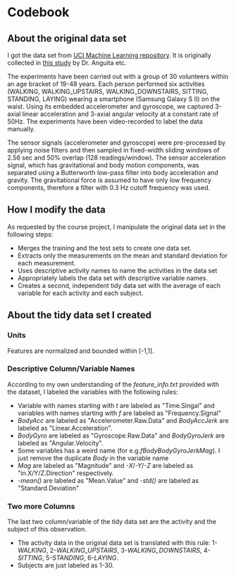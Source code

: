 Codebook
=====

About the original data set
------------------
I got the data set from [UCI Machine Learning repository][1]. It is originally collected in [this study][2] by Dr. Anguita etc. 

The experiments have been carried out with a group of 30 volunteers within an age bracket of 19-48 years. Each person performed six activities (WALKING, WALKING_UPSTAIRS, WALKING_DOWNSTAIRS, SITTING, STANDING, LAYING) wearing a smartphone (Samsung Galaxy S II) on the waist. Using its embedded accelerometer and gyroscope, we captured 3-axial linear acceleration and 3-axial angular velocity at a constant rate of 50Hz. The experiments have been video-recorded to label the data manually. 

The sensor signals (accelerometer and gyroscope) were pre-processed by applying noise filters and then sampled in fixed-width sliding windows of 2.56 sec and 50% overlap (128 readings/window). The sensor acceleration signal, which has gravitational and body motion components, was separated using a Butterworth low-pass filter into body acceleration and gravity. The gravitational force is assumed to have only low frequency components, therefore a filter with 0.3 Hz cutoff frequency was used. 


How I modify the data
------------------
As requested by the course project, I manipulate the original data set in the following steps:

* Merges the training and the test sets to create one data set.
* Extracts only the measurements on the mean and standard deviation for each measurement. 
* Uses descriptive activity names to name the activities in the data set
* Appropriately labels the data set with descriptive variable names. 
* Creates a second, independent tidy data set with the average of each variable for each activity and each subject. 

About the tidy data set I created
------------------
### Units
Features are normalized and bounded within [-1,1].

### Descriptive Column/Variable Names

According to my own understanding of the *feature_info.txt* provided with the dataset, I labeled the variables with the following rules:

* Variable with names starting with *t* are labeled as "Time.Singal" and variables with names starting with *f* are labeled as "Frequency.Signal"
* *BodyAcc* are labeled as "Accelerometer.Raw.Data" and *BodyAccJerk* are labeled as "Linear.Acceleration".
* *BodyGyro* are labeled as "Gyroscope.Raw.Data" and *BodyGyroJerk* are labeled as "Angular.Velocity".
* Some variables has a weird name (for e.g.*fBodyBodyGyroJerkMag*). I just remove the duplicate *Body* in the variable name
* *Mag* are labeled as "Magnitude" and *-X*/*-Y*/*-Z* are labeled as "in.X/Y/Z.Direction" respectively.
* *-mean()* are labeled as "Mean.Value" and *-std()* are labeled as "Standard.Deviation"

### Two more Columns
The last two column/variable of the tidy data set are the activity and the subject of this observation. 

* The activity data in the original data set is translated with this rule: 1-*WALKING*, 2-*WALKING_UPSTAIRS*, 3-*WALKING_DOWNSTAIRS*, 4-*SITTING*, 5-*STANDING*, 6-*LAYING*. 
* Subjects are just labeled as 1-30.



[1]:http://archive.ics.uci.edu/ml/
[2]:http://link.springer.com/chapter/10.1007%2F978-3-642-35395-6_30